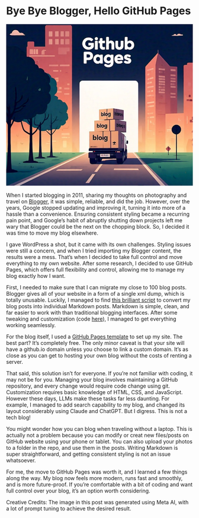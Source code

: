 # Bye Bye Blogger, Hello GitHub Pages

![Moving blog](/img/moving-blog.jpeg)

When I started blogging in 2011, sharing my thoughts on photography and travel on [Blogger](https://photopensieve.blogspot.com/?m=1), it was simple, reliable, and did the job. However, over the years, Google stopped updating and improving it, turning it into more of a hassle than a convenience. Ensuring consistent styling became a recurring pain point, and Google’s habit of abruptly shutting down projects left me wary that Blogger could be the next on the chopping block. So, I decided it was time to move my blog elsewhere.

I gave WordPress a shot, but it came with its own challenges. Styling issues were still a concern, and when I tried importing my Blogger content, the results were a mess. That’s when I decided to take full control and move everything to my own website. After some research, I decided to use GitHub Pages, which offers full flexibility and control, allowing me to manage my blog exactly how I want.

First, I needed to make sure that I can migrate my close to 100 blog posts. Blogger gives all of your website in a form of a single xml dump, which is totally unusable. Luckily, I managed to find [this brilliant script](https://daniel.feldroy.com/posts/2022-02-blogger-to-markdown-script) to convert my blog posts into individual Markdown posts. Markdown is simple, clean, and far easier to work with than traditional blogging interfaces. After some tweaking and customization (code [here](https://gist.github.com/photopensieve/adad1a1385e5a65678afd933204857a3)), I managed to get everything working seamlessly.

For the blog itself, I used a [GitHub Pages template](https://chadbaldwin.net/2021/03/14/how-to-build-a-sql-blog.html) to set up my site. The best part? It’s completely free. The only minor caveat is that your site will have a github.io domain unless you choose to link a custom domain. It’s as close as you can get to hosting your own blog without the costs of renting a server.

That said, this solution isn’t for everyone. If you’re not familiar with coding, it may not be for you. Managing your blog involves maintaining a GitHub repository, and every change would require code change using git. Customization requires basic knowledge of HTML, CSS, and JavaScript. However these days, LLMs make these tasks far less daunting. For example, I managed to add search capability to my blog, and changed its layout considerably using Claude and ChatGPT. But I digress. This is not a tech blog!

You might wonder how you can blog when traveling without a laptop. This is actually not a problem because you can modify or creat new files/posts on GitHub website using your phone or tablet. You can also upload your photos to a folder in the repo, and use them in the posts. Writing Markdown is super straightforward, and getting consistent styling is not an issue whatsoever.

For me, the move to GitHub Pages was worth it, and I learned a few things along the way. My blog now feels more modern, runs fast and smoothly, and is more future-proof. If you’re comfortable with a bit of coding and want full control over your blog, it’s an option worth considering.

Creative Credits: The image in this post was generated using Meta AI, with a lot of prompt tuning to achieve the desired result.
